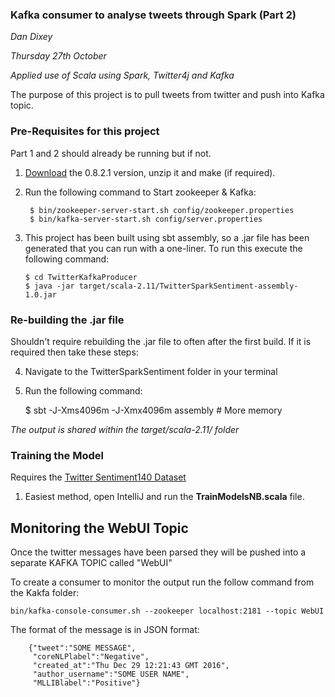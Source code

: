 ### Kafka consumer to analyse tweets through Spark (Part 2)

*Dan Dixey*

*Thursday 27th October*

*Applied use of Scala using Spark, Twitter4j and Kafka*

The purpose of this project is to pull tweets from twitter and push into Kafka topic.

### Pre-Requisites for this project 

Part 1 and 2 should already be running but if not.

1. [Download](http://kafka.apache.org/downloads.html) the 0.8.2.1 version, unzip it and make (if required).

2.  Run the following command to Start zookeeper & Kafka:
    
         $ bin/zookeeper-server-start.sh config/zookeeper.properties 
         $ bin/kafka-server-start.sh config/server.properties

3.  This project has been built using sbt assembly, so a .jar file has been generated that you can run with a one-liner. To run this execute the following command:

        $ cd TwitterKafkaProducer
        $ java -jar target/scala-2.11/TwitterSparkSentiment-assembly-1.0.jar
                           
### Re-building the .jar file

Shouldn't require rebuilding the .jar file to often after the first build. If it is required then take these steps:

4. Navigate to the TwitterSparkSentiment folder in your terminal

5. Run the following command:

    $ sbt -J-Xms4096m -J-Xmx4096m assembly # More memory

*The output is shared within the target/scala-2.11/ folder* 
 
### Training the Model

Requires the [Twitter Sentiment140 Dataset](https://docs.google.com/file/d/0B04GJPshIjmPRnZManQwWEdTZjg/edit)

1. Easiest method, open IntelliJ and run the **TrainModelsNB.scala** file.

## Monitoring the WebUI Topic

Once the twitter messages have been parsed they will be pushed into a separate KAFKA TOPIC called "WebUI"

To create a consumer to monitor the output run the follow command from the Kakfa folder:

```bin/kafka-console-consumer.sh --zookeeper localhost:2181 --topic WebUI```

The format of the message is in JSON format:

```
    {"tweet":"SOME MESSAGE",
     "coreNLPlabel":"Negative",
     "created_at":"Thu Dec 29 12:21:43 GMT 2016",
     "author_username":"SOME USER NAME",
     "MLLIBlabel":"Positive"}
```
